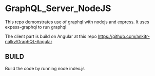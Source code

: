 # GraphQL_Server_NodeJS

This repo demonstrates use of graphql with nodejs and express. It uses expess-graphql to run graphql

The client part is build on Angular at this repo https://github.com/ankitr-nalkv/GraphQL-Angular

## BUILD

Build the code by running node index.js